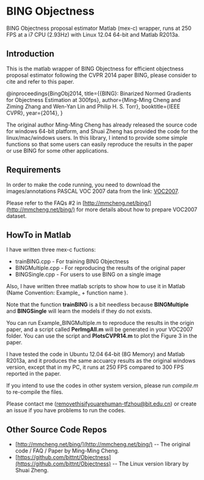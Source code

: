 # BING Objectness

BING Objectness proposal estimator Matlab (mex-c) wrapper, runs at 250
FPS at a i7 CPU (2.93Hz) with Linux 12.04 64-bit and Matlab R2013a.

## Introduction

This is the matlab wrapper of BING Objectness for efficient
objectness proposal estimator following the CVPR 2014 paper BING, please
consider to cite and refer to this paper.

@inproceedings{BingObj2014,
  title={{BING}: Binarized Normed Gradients for Objectness Estimation at
300fps},
  author={Ming-Ming Cheng and Ziming Zhang and Wen-Yan Lin and Philip H.
S. Torr},
  booktitle={IEEE CVPR},
  year={2014},
}

The original author Ming-Ming Cheng has already released the source code
for windows 64-bit platform, and Shuai Zheng has provided the code for
the linux/mac/windows users.
In this library, I intend to provide some simple functions so that some
users can easily reproduce the results in the paper or use BING for some
other applications.

## Requirements

In order to make the code running, you need to download the
images/annotations PASCAL VOC 2007 data from the link:
[VOC2007](http://pascallin.ecs.soton.ac.uk/challenges/VOC/voc2007/#testdata).

Please refer to the FAQs #2 in
[http://mmcheng.net/bing/](http://mmcheng.net/bing/) for more details
about how to prepare VOC2007 dataset.

## HowTo in Matlab

I have written three mex-c fuctions:

* trainBING.cpp - For training BING Objectness
* BINGMultiple.cpp - For reproducing the results of the original paper
* BINGSingle.cpp - For users to use BING on a single image

Also, I have written three matlab scripts to show how to use it in
Matlab (Name Convention: Example\_ + function name ).

Note that the function __trainBING__ is a bit needless because 
__BINGMultiple__ and __BINGSingle__ will learn the models if they do not
exists. 

You can run Example\_BINGMultiple.m to reproduce the results in the
origin paper, and a script called __PerImgAll.m__ will be generated in
your VOC2007 folder. 
You can use the script and __PlotsCVPR14.m__ to plot the Figure 3 in the
paper.

I have tested the code in Ubuntu 12.04 64-bit (8G Memory) and Matlab R2013a,
 and it produces the same accuarcy results as the
original windows version, except that in my PC, it runs at 250 FPS
compared to 300 FPS reported in the paper. 

If you intend to use the codes in other system version, please run
_compile.m_ to re-compile the files.

Please contact me (removethisifyouarehuman-tfzhou@bit.edu.cn) or create an issue if you have problems to run the
codes. 

## Other Source Code Repos

* [http://mmcheng.net/bing/](http://mmcheng.net/bing/) -- The original
  code / FAQ / Paper by Ming-Ming Cheng.
* [https://github.com/bittnt/Objectness](https://github.com/bittnt/Objectness) -- The Linux version library by Shuai Zheng.
